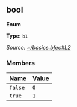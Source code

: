 
<!--
 THIS FILE WAS AUTOMATICALLY GENERATED
 2022-04-05T02:24:14.767Z
-->

## bool

**Enum**

**Type:** <code>b1</code>

_Source: [~/basics.bfec#L2](../basics.bfec#L2)_



### Members

| Name | Value |
|------|-------|
| <code>false</code> | <code>0</code> |
| <code>true</code> | <code>1</code> |